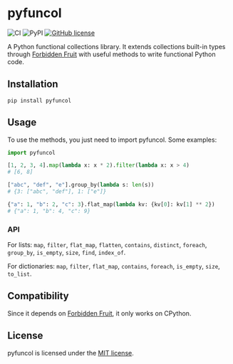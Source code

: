 # pyfuncol

![CI](https://github.com/Gondolav/pyfuncol/actions/workflows/python-app.yml/badge.svg)
![PyPI](https://img.shields.io/pypi/v/pyfuncol?color=blue)
[![GitHub license](https://img.shields.io/github/license/Gondolav/pyfuncol)](https://github.com/Gondolav/pyfuncol/blob/main/LICENSE)

A Python functional collections library. It extends collections built-in types through [Forbidden Fruit](https://github.com/clarete/forbiddenfruit) with useful methods to write functional Python code.

## Installation

`pip install pyfuncol`

## Usage

To use the methods, you just need to import pyfuncol. Some examples:

```python
import pyfuncol

[1, 2, 3, 4].map(lambda x: x * 2).filter(lambda x: x > 4)
# [6, 8]

["abc", "def", "e"].group_by(lambda s: len(s))
# {3: ["abc", "def"], 1: ["e"]}

{"a": 1, "b": 2, "c": 3}.flat_map(lambda kv: {kv[0]: kv[1] ** 2})
# {"a": 1, "b": 4, "c": 9}
```

### API

For lists: `map`, `filter`, `flat_map`, `flatten`, `contains`, `distinct`, `foreach`, `group_by`, `is_empty`, `size`, `find`, `index_of`.

For dictionaries: `map`, `filter`, `flat_map`, `contains`, `foreach`, `is_empty`, `size`, `to_list`.

## Compatibility

Since it depends on [Forbidden Fruit](https://github.com/clarete/forbiddenfruit), it only works on CPython.

## License

pyfuncol is licensed under the [MIT license](LICENSE).
